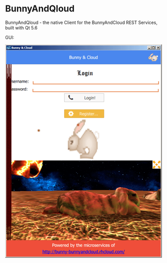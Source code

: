 # BunnyAndQloud
BunnyAndQloud - the native Client for the BunnyAndCloud REST Services, built with Qt 5.6

GUI:

![BunnyAndQloud 1](https://raw.githubusercontent.com/privet56/BunnyAndQloud/master/bunnyAndQloud_with_3d_explorer.png)
